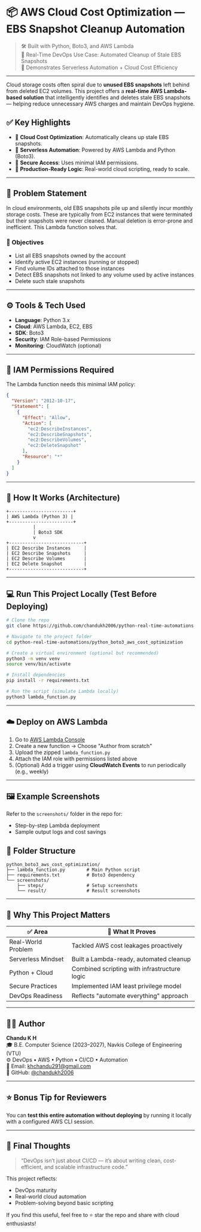 # 📦 AWS Cloud Cost Optimization — EBS Snapshot Cleanup Automation

> 🛠️ Built with Python, Boto3, and AWS Lambda  
> 🎯 Real-Time DevOps Use Case: Automated Cleanup of Stale EBS Snapshots  
> 🧠 Demonstrates Serverless Automation + Cloud Cost Efficiency  

---

Cloud storage costs often spiral due to **unused EBS snapshots** left behind from deleted EC2 volumes. This project offers a **real-time AWS Lambda-based solution** that intelligently identifies and deletes stale EBS snapshots — helping reduce unnecessary AWS charges and maintain DevOps hygiene.

## ✅ Key Highlights

- 💸 **Cloud Cost Optimization**: Automatically cleans up stale EBS snapshots.
- 🔁 **Serverless Automation**: Powered by AWS Lambda and Python (Boto3).
- 🔐 **Secure Access**: Uses minimal IAM permissions.
- 🧠 **Production-Ready Logic**: Real-world cloud scripting, ready to scale.

---

## 🧠 Problem Statement

In cloud environments, old EBS snapshots pile up and silently incur monthly storage costs. These are typically from EC2 instances that were terminated but their snapshots were never cleaned. Manual deletion is error-prone and inefficient. This Lambda function solves that.

### 🎯 Objectives

- List all EBS snapshots owned by the account
- Identify active EC2 instances (running or stopped)
- Find volume IDs attached to those instances
- Detect EBS snapshots not linked to any volume used by active instances
- Delete such stale snapshots

---

## ⚙️ Tools & Tech Used

- **Language**: Python 3.x
- **Cloud**: AWS Lambda, EC2, EBS
- **SDK**: Boto3
- **Security**: IAM Role-based Permissions
- **Monitoring**: CloudWatch (optional)

---

## 🔐 IAM Permissions Required

The Lambda function needs this minimal IAM policy:

```json
{
  "Version": "2012-10-17",
  "Statement": [
    {
      "Effect": "Allow",
      "Action": [
        "ec2:DescribeInstances",
        "ec2:DescribeSnapshots",
        "ec2:DescribeVolumes",
        "ec2:DeleteSnapshot"
      ],
      "Resource": "*"
    }
  ]
}
```

---

## 🧪 How It Works (Architecture)

```plaintext
+------------------------+
| AWS Lambda (Python 3) |
+------------------------+
          |
          | Boto3 SDK
          v
+----------------------------+
| EC2 Describe Instances     |
| EC2 Describe Snapshots     |
| EC2 Describe Volumes       |
| EC2 Delete Snapshot        |
+----------------------------+
```

---

## 💻 Run This Project Locally (Test Before Deploying)

```bash
# Clone the repo
git clone https://github.com/chandukh2006/python-real-time-automations.git

# Navigate to the project folder
cd python-real-time-automations/python_boto3_aws_cost_optimization

# Create a virtual environment (optional but recommended)
python3 -m venv venv
source venv/bin/activate

# Install dependencies
pip install -r requirements.txt

# Run the script (simulate Lambda locally)
python3 lambda_function.py
```

---

## ☁️ Deploy on AWS Lambda

1. Go to [AWS Lambda Console](https://console.aws.amazon.com/lambda/)
2. Create a new function → Choose "Author from scratch"
3. Upload the zipped `lambda_function.py`
4. Attach the IAM role with permissions listed above
5. (Optional) Add a trigger using **CloudWatch Events** to run periodically (e.g., weekly)

---

## 🖼️ Example Screenshots

Refer to the `screenshots/` folder in the repo for:

- Step-by-step Lambda deployment
- Sample output logs and cost savings


## 📂 Folder Structure

```
python_boto3_aws_cost_optimization/
├── lambda_function.py        # Main Python script
├── requirements.txt          # Boto3 dependency
└── screenshots/
    ├── steps/                # Setup screenshots
    └── result/               # Result screenshots
```

---

## 🌟 Why This Project Matters

| ✅ Area | 💬 What It Proves |
|--------|-------------------|
| Real-World Problem | Tackled AWS cost leakages proactively |
| Serverless Mindset | Built a Lambda-ready, automated cleanup |
| Python + Cloud | Combined scripting with infrastructure logic |
| Secure Practices | Implemented IAM least privilege model |
| DevOps Readiness | Reflects "automate everything" approach |

---

## 👨‍💻 Author

**Chandu K H**  
🎓 B.E. Computer Science (2023–2027), Navkis College of Engineering (VTU)  
⚙️ DevOps • AWS • Python • CI/CD • Automation  
📧 Email: khchandu291@gmail.com  
🔗 GitHub: [@chandukh2006](https://github.com/chandukh2006)

---

## ⭐ Bonus Tip for Reviewers

You can **test this entire automation without deploying** by running it locally with a configured AWS CLI session.

---

## 📌 Final Thoughts

> “DevOps isn’t just about CI/CD — it’s about writing clean, cost-efficient, and scalable infrastructure code.”

This project reflects:
- DevOps maturity  
- Real-world cloud automation  
- Problem-solving beyond basic scripting  

If you find this useful, feel free to ⭐️ star the repo and share with cloud enthusiasts!
